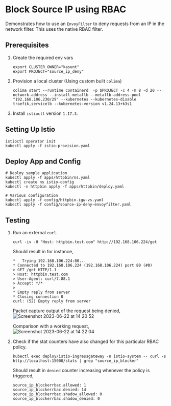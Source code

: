 # Block Source IP using RBAC

Demonstrates how to use an `EnvoyFilter` to deny requests from an IP in the network filter.
This uses the native RBAC filter.

## Prerequisites

1. Create the required env vars

    ```
    export CLUSTER_OWNER="kasunt"
    export PROJECT="source_ip_deny"
    ```

2. Provision a local cluster (Using custom built `colima`)

    ```
    colima start --runtime containerd  -p $PROJECT -c 4 -m 8 -d 20 --network-address --install-metallb --metallb-address-pool "192.168.106.230/29" --kubernetes --kubernetes-disable traefik,servicelb --kubernetes-version v1.24.13+k3s1
    ```

3. Install `istioctl` version `1.17.3`.

## Setting Up Istio

```
istioctl operator init
kubectl apply -f istio-provision.yaml
```

## Deploy App and Config

```
# Deploy sample application
kubectl apply -f apps/httpbin/ns.yaml
kubectl create ns istio-config
kubectl -n httpbin apply -f apps/httpbin/deploy.yaml

# Various configuration
kubectl apply -f config/httpbin-igw-vs.yaml
kubectl apply -f config/source-ip-deny-envoyfilter.yaml
```

## Testing

1. Run an external `curl`.

    ```
    curl -iv -H "Host: httpbin.test.com" http://192.168.106.224/get
    ```

    Should result in for instance,
    ```
    *   Trying 192.168.106.224:80...
    * Connected to 192.168.106.224 (192.168.106.224) port 80 (#0)
    > GET /get HTTP/1.1
    > Host: httpbin.test.com
    > User-Agent: curl/7.88.1
    > Accept: */*
    >
    * Empty reply from server
    * Closing connection 0
    curl: (52) Empty reply from server
    ```

    Packet capture output of the request being denied,
    ![Screenshot 2023-06-22 at 14 20 52](https://github.com/pseudonator/useful-istio-envoyfilter-samples/assets/2648624/f4e5499e-3b0e-4e6e-b345-22747a560539)

    Comparison with a working request,
    ![Screenshot 2023-06-22 at 14 22 04](https://github.com/pseudonator/useful-istio-envoyfilter-samples/assets/2648624/39afa160-9420-4410-a4ac-0212e251c978)


3. Check if the stat counters have also changed for this particular RBAC policy.

    ```
    kubectl exec deploy/istio-ingressgateway -n istio-system -- curl -s http://localhost:15000/stats | grep "source_ip_blocker"
    ```

    Should result in `denied` counter increasing whenever the policy is triggered,
    ```
    source_ip_blockerrbac.allowed: 1
    source_ip_blockerrbac.denied: 14
    source_ip_blockerrbac.shadow_allowed: 0
    source_ip_blockerrbac.shadow_denied: 0
    ```
